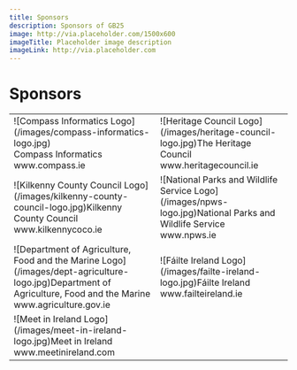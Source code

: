 ```yaml
---
title: Sponsors
description: Sponsors of GB25
image: http://via.placeholder.com/1500x600
imageTitle: Placeholder image description
imageLink: http://via.placeholder.com
---
```


# Sponsors

<table>
<tr>
<td>![Compass Informatics Logo](/images/compass-informatics-logo.jpg)<br>Compass Informatics<br>www.compass.ie</td>
<td>![Heritage Council Logo](/images/heritage-council-logo.jpg)The Heritage Council<br>www.heritagecouncil.ie</td>
</tr>
<tr>
<td>![Kilkenny County Council Logo](/images/kilkenny-county-council-logo.jpg)Kilkenny County Council<br>www.kilkennycoco.ie</td>
<td>![National Parks and Wildlife Service Logo](/images/npws-logo.jpg)National Parks and Wildlife Service<br>www.npws.ie</td>
</tr>
<tr>
<td>![Department of Agriculture, Food and the Marine Logo](/images/dept-agriculture-logo.jpg)Department of Agriculture, Food and the Marine<br>www.agriculture.gov.ie</td>
<td>![Fáilte Ireland Logo](/images/failte-ireland-logo.jpg)Fáilte Ireland<br>www.failteireland.ie</td>
</tr>
<tr>
<td>![Meet in Ireland Logo](/images/meet-in-ireland-logo.jpg)Meet in Ireland<br>www.meetinireland.com </td>
<td>&nbsp;</td>
</tr>
</table>
